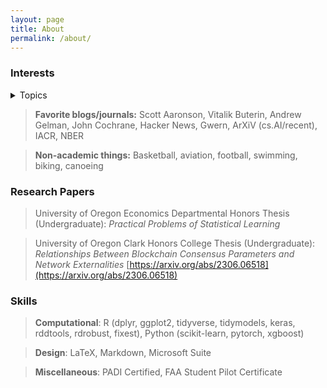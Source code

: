 ```yaml
---
layout: page
title: About
permalink: /about/
---
```

### Interests
<details>
  <summary>Topics</summary>
  In the order I started learning about them: Computer hardware, programming, blockchains, cryptography, distributed systems, AI/ML, causal inference, law
 
  ```js
  function logSomething(something) {
    console.log('Something', something);
  }
  ```
</details>




> **Favorite blogs/journals:** Scott Aaronson, Vitalik Buterin, Andrew Gelman, John Cochrane, Hacker News, Gwern, ArXiV (cs.AI/recent), IACR, NBER


> **Non-academic things:** Basketball, aviation, football, swimming, biking, canoeing

### Research Papers
> University of Oregon Economics Departmental Honors Thesis (Undergraduate): *Practical Problems of Statistical Learning*

> University of Oregon Clark Honors College Thesis (Undergraduate): *Relationships Between Blockchain Consensus Parameters and Network Externalities* [https://arxiv.org/abs/2306.06518](https://arxiv.org/abs/2306.06518)

### Skills
> **Computational**: R (dplyr, ggplot2, tidyverse, tidymodels, keras, rddtools, rdrobust, fixest), Python (scikit-learn, pytorch, xgboost)

> **Design**: LaTeX, Markdown, Microsoft Suite

> **Miscellaneous**: PADI Certified, FAA Student Pilot Certificate


